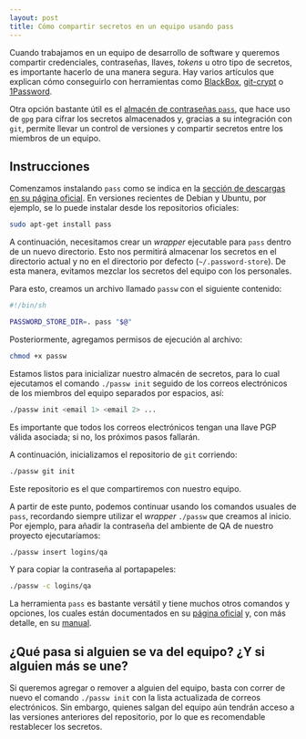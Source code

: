 ```yaml
---
layout: post
title: Cómo compartir secretos en un equipo usando pass
---
```


Cuando trabajamos en un equipo de desarrollo de software y queremos compartir
credenciales, contraseñas, llaves, _tokens_ u otro tipo de secretos, es
importante hacerlo de una manera segura. Hay varios artículos que explican
cómo conseguirlo con herramientas como
[BlackBox](http://www.zero-one.io/blog/2015/04/14/safely-storing-passwords-and-secrets-in-your-git-repo/),
[git-crypt](http://www.twinbit.it/en/blog/storing-sensitive-data-git-repository-using-git-crypt)
o [1Password](https://blog.snap-ci.com/blog/2015/11/11/sharing-secrets-team/).

Otra opción bastante útil es el
[almacén de contraseñas `pass`](http://www.passwordstore.org/), que hace uso
de `gpg` para cifrar los secretos almacenados y, gracias a su integración con
`git`, permite llevar un control de versiones y compartir secretos entre los
miembros de un equipo.

## Instrucciones

Comenzamos instalando `pass` como se indica en la
[sección de descargas en su página oficial](http://www.passwordstore.org/#download).
En versiones recientes de Debian y Ubuntu, por ejemplo, se lo puede instalar
desde los repositorios oficiales:

```sh
sudo apt-get install pass
```

A continuación, necesitamos crear un _wrapper_ ejecutable para `pass` dentro de un nuevo
directorio. Esto nos permitirá almacenar los secretos en el directorio actual
y no en el directorio por defecto (`~/.password-store`). De esta manera,
evitamos mezclar los secretos del equipo con los personales.

Para esto, creamos un archivo llamado `passw` con el siguiente contenido:

```sh
#!/bin/sh

PASSWORD_STORE_DIR=. pass "$@"
```

Posteriormente, agregamos permisos de ejecución al archivo:

```sh
chmod +x passw
```

Estamos listos para inicializar nuestro almacén de secretos, para lo cual
ejecutamos el comando `./passw init` seguido de los correos electrónicos de los
miembros del equipo separados por espacios, así:

```sh
./passw init <email 1> <email 2> ...
```

Es importante que todos los correos electrónicos tengan una llave PGP válida
asociada; si no, los próximos pasos fallarán.

A continuación, inicializamos el repositorio de `git` corriendo:

```sh
./passw git init
```

Este repositorio es el que compartiremos con nuestro equipo.

A partir de este punto, podemos continuar usando los comandos usuales de `pass`,
recordando siempre utilizar el _wrapper_ `./passw` que creamos al inicio. Por
ejemplo, para añadir la contraseña del ambiente de QA de nuestro proyecto
ejecutaríamos:

```sh
./passw insert logins/qa
```

Y para copiar la contraseña al portapapeles:

```sh
./passw -c logins/qa
```

La herramienta `pass` es bastante versátil y tiene muchos otros comandos y
opciones, los cuales están documentados en su
[página oficial](http://www.passwordstore.org/) y, con más detalle, en su
[manual](http://git.zx2c4.com/password-store/about/).

## ¿Qué pasa si alguien se va del equipo? ¿Y si alguien más se une?

Si queremos agregar o remover a alguien del equipo, basta con correr de nuevo el
comando `./passw init` con la lista actualizada de correos electrónicos. Sin
embargo, quienes salgan del equipo aún tendrán acceso a las versiones anteriores
del repositorio, por lo que es recomendable restablecer los secretos.
